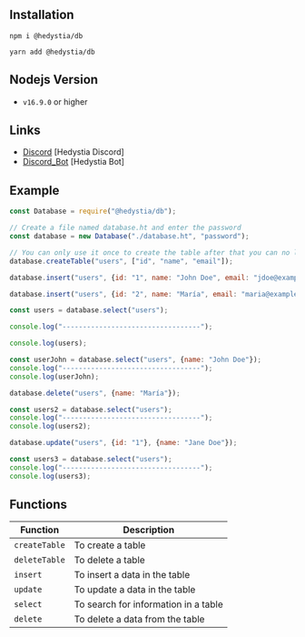## Installation

```
npm i @hedystia/db

yarn add @hedystia/db
```

## Nodejs Version

- `v16.9.0` or higher

## Links

- [Discord](https://discord.gg/aXvuUpvRQs) [Hedystia Discord]
- [Discord_Bot](https://hedystia.com) [Hedystia Bot]

## Example

```js
const Database = require("@hedystia/db");

// Create a file named database.ht and enter the password
const database = new Database("./database.ht", "password");

// You can only use it once to create the table after that you can no longer use it.
database.createTable("users", ["id", "name", "email"]);

database.insert("users", {id: "1", name: "John Doe", email: "jdoe@example.com"});

database.insert("users", {id: "2", name: "María", email: "maria@example.com"});

const users = database.select("users");

console.log("----------------------------------");

console.log(users);

const userJohn = database.select("users", {name: "John Doe"});
console.log("----------------------------------");
console.log(userJohn);

database.delete("users", {name: "María"});

const users2 = database.select("users");
console.log("----------------------------------");
console.log(users2);

database.update("users", {id: "1"}, {name: "Jane Doe"});

const users3 = database.select("users");
console.log("----------------------------------");
console.log(users3);
```

## Functions

| Function      | Description                          |
| ------------- | ------------------------------------ |
| `createTable` | To create a table                    |
| `deleteTable` | To delete a table                    |
| `insert`      | To insert a data in the table        |
| `update`      | To update a data in the table        |
| `select`      | To search for information in a table |
| `delete`      | To delete a data from the table      |
